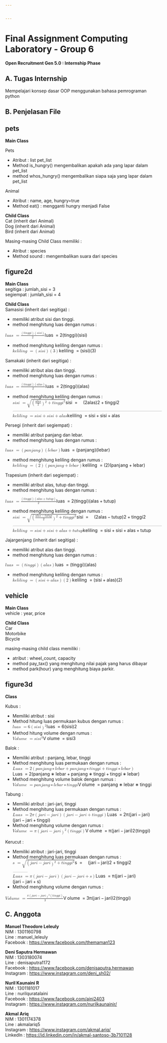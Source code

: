 ```yaml
---


---
```


<h1 id="final-assignment-computing-laboratory---group-2">Final Assignment Computing Laboratory - Group 6</h1>
<p><strong>Open Recruitment Gen 5.0 : Internship Phase</strong></p>
<h2 id="a.-tugas-internship">A. Tugas Internship</h2>
<p>Mempelajari konsep dasar OOP menggunakan bahasa pemrograman python</p>
<h2 id="b.-penjelasan-file">B. Penjelasan File</h2>
<h2 id="pets">pets</h2>
<p><strong>Main Class</strong></p>
<p>Pets</p>
<ul>
<li>Atribut : list pet_list</li>
<li>Method is_hungry() mengembalikan apakah ada yang lapar dalam pet_list</li>
<li>method whos_hungry() mengembalikan siapa saja yang lapar dalam pet_list</li>
</ul>
<p>Animal</p>
<ul>
<li>Atribut : name, age, hungry=true</li>
<li>Method eat() : mengganti hungry menjadi False</li>
</ul>
<p><strong>Child Class</strong><br>
Cat (inherit dari Animal)<br>
Dog (inherit dari Animal)<br>
Bird (inherit dari Animal)</p>
<p>Masing-masing Child Class memiliki :</p>
<ul>
<li>Atribut : species</li>
<li>Method sound : mengembalikan suara dari species</li>
</ul>
<h2 id="figure2d">figure2d</h2>
<p><strong>Main Class</strong><br>
segitiga : jumlah_sisi  = 3<br>
segiempat : jumlah_sisi = 4</p>
<p><strong>Child Class</strong><br>
Samasisi (inherit dari segitiga) :</p>
<ul>
<li>memiliki atribut sisi dan tinggi.</li>
<li>method menghitung luas dengan rumus :</li>
</ul>
<p><span class="katex--display"><span class="katex-display"><span class="katex"><span class="katex-mathml"><math><semantics><mrow><mi>l</mi><mi>u</mi><mi>a</mi><mi>s</mi><mtext>&nbsp;</mtext><mo>=</mo><mfrac><mrow><mo>(</mo><mi>t</mi><mi>i</mi><mi>n</mi><mi>g</mi><mi>g</mi><mi>i</mi><mo>)</mo><mo>(</mo><mi>s</mi><mi>i</mi><mi>s</mi><mi>i</mi><mo>)</mo></mrow><mn>2</mn></mfrac></mrow><annotation encoding="application/x-tex">
luas\ = \frac{(tinggi)(sisi)}{2}
</annotation></semantics></math></span><span class="katex-html" aria-hidden="true"><span class="base"><span class="strut" style="height: 0.69444em; vertical-align: 0em;"></span><span class="mord mathit" style="margin-right: 0.01968em;">l</span><span class="mord mathit">u</span><span class="mord mathit">a</span><span class="mord mathit">s</span><span class="mspace" style="margin-right: 0.277778em;"></span><span class="mspace">&nbsp;</span><span class="mrel">=</span><span class="mspace" style="margin-right: 0.277778em;"></span></span><span class="base"><span class="strut" style="height: 2.113em; vertical-align: -0.686em;"></span><span class="mord"><span class="mopen nulldelimiter"></span><span class="mfrac"><span class="vlist-t vlist-t2"><span class="vlist-r"><span class="vlist" style="height: 1.427em;"><span class="" style="top: -2.314em;"><span class="pstrut" style="height: 3em;"></span><span class="mord"><span class="mord">2</span></span></span><span class="" style="top: -3.23em;"><span class="pstrut" style="height: 3em;"></span><span class="frac-line" style="border-bottom-width: 0.04em;"></span></span><span class="" style="top: -3.677em;"><span class="pstrut" style="height: 3em;"></span><span class="mord"><span class="mopen">(</span><span class="mord mathit">t</span><span class="mord mathit">i</span><span class="mord mathit">n</span><span class="mord mathit" style="margin-right: 0.03588em;">g</span><span class="mord mathit" style="margin-right: 0.03588em;">g</span><span class="mord mathit">i</span><span class="mclose">)</span><span class="mopen">(</span><span class="mord mathit">s</span><span class="mord mathit">i</span><span class="mord mathit">s</span><span class="mord mathit">i</span><span class="mclose">)</span></span></span></span><span class="vlist-s">​</span></span><span class="vlist-r"><span class="vlist" style="height: 0.686em;"><span class=""></span></span></span></span></span><span class="mclose nulldelimiter"></span></span></span></span></span></span></span></p>
<ul>
<li>method menghitung keliling dengan rumus :<br>
<span class="katex--display"><span class="katex-display"><span class="katex"><span class="katex-mathml"><math><semantics><mrow><mi>k</mi><mi>e</mi><mi>l</mi><mi>i</mi><mi>l</mi><mi>i</mi><mi>n</mi><mi>g</mi><mtext>&nbsp;</mtext><mo>=</mo><mo>(</mo><mi>s</mi><mi>i</mi><mi>s</mi><mi>i</mi><mo>)</mo><mo>(</mo><mn>3</mn><mo>)</mo></mrow><annotation encoding="application/x-tex">
keliling\ = (sisi)(3)
</annotation></semantics></math></span><span class="katex-html" aria-hidden="true"><span class="base"><span class="strut" style="height: 0.88888em; vertical-align: -0.19444em;"></span><span class="mord mathit" style="margin-right: 0.03148em;">k</span><span class="mord mathit">e</span><span class="mord mathit" style="margin-right: 0.01968em;">l</span><span class="mord mathit">i</span><span class="mord mathit" style="margin-right: 0.01968em;">l</span><span class="mord mathit">i</span><span class="mord mathit">n</span><span class="mord mathit" style="margin-right: 0.03588em;">g</span><span class="mspace" style="margin-right: 0.277778em;"></span><span class="mspace">&nbsp;</span><span class="mrel">=</span><span class="mspace" style="margin-right: 0.277778em;"></span></span><span class="base"><span class="strut" style="height: 1em; vertical-align: -0.25em;"></span><span class="mopen">(</span><span class="mord mathit">s</span><span class="mord mathit">i</span><span class="mord mathit">s</span><span class="mord mathit">i</span><span class="mclose">)</span><span class="mopen">(</span><span class="mord">3</span><span class="mclose">)</span></span></span></span></span></span></li>
</ul>
<p>Samakaki (inherit dari segitiga) :</p>
<ul>
<li>memiliki atribut alas dan tinggi.</li>
<li>method menghitung luas dengan rumus :</li>
</ul>
<p><span class="katex--display"><span class="katex-display"><span class="katex"><span class="katex-mathml"><math><semantics><mrow><mi>l</mi><mi>u</mi><mi>a</mi><mi>s</mi><mtext>&nbsp;</mtext><mo>=</mo><mfrac><mrow><mo>(</mo><mi>t</mi><mi>i</mi><mi>n</mi><mi>g</mi><mi>g</mi><mi>i</mi><mo>)</mo><mo>(</mo><mi>a</mi><mi>l</mi><mi>a</mi><mi>s</mi><mo>)</mo></mrow><mn>2</mn></mfrac></mrow><annotation encoding="application/x-tex">
luas\ = \frac{(tinggi)(alas)}{2}
</annotation></semantics></math></span><span class="katex-html" aria-hidden="true"><span class="base"><span class="strut" style="height: 0.69444em; vertical-align: 0em;"></span><span class="mord mathit" style="margin-right: 0.01968em;">l</span><span class="mord mathit">u</span><span class="mord mathit">a</span><span class="mord mathit">s</span><span class="mspace" style="margin-right: 0.277778em;"></span><span class="mspace">&nbsp;</span><span class="mrel">=</span><span class="mspace" style="margin-right: 0.277778em;"></span></span><span class="base"><span class="strut" style="height: 2.113em; vertical-align: -0.686em;"></span><span class="mord"><span class="mopen nulldelimiter"></span><span class="mfrac"><span class="vlist-t vlist-t2"><span class="vlist-r"><span class="vlist" style="height: 1.427em;"><span class="" style="top: -2.314em;"><span class="pstrut" style="height: 3em;"></span><span class="mord"><span class="mord">2</span></span></span><span class="" style="top: -3.23em;"><span class="pstrut" style="height: 3em;"></span><span class="frac-line" style="border-bottom-width: 0.04em;"></span></span><span class="" style="top: -3.677em;"><span class="pstrut" style="height: 3em;"></span><span class="mord"><span class="mopen">(</span><span class="mord mathit">t</span><span class="mord mathit">i</span><span class="mord mathit">n</span><span class="mord mathit" style="margin-right: 0.03588em;">g</span><span class="mord mathit" style="margin-right: 0.03588em;">g</span><span class="mord mathit">i</span><span class="mclose">)</span><span class="mopen">(</span><span class="mord mathit">a</span><span class="mord mathit" style="margin-right: 0.01968em;">l</span><span class="mord mathit">a</span><span class="mord mathit">s</span><span class="mclose">)</span></span></span></span><span class="vlist-s">​</span></span><span class="vlist-r"><span class="vlist" style="height: 0.686em;"><span class=""></span></span></span></span></span><span class="mclose nulldelimiter"></span></span></span></span></span></span></span></p>
<ul>
<li>method menghitung keliling dengan rumus :<br>
<span class="katex--display"><span class="katex-display"><span class="katex"><span class="katex-mathml"><math><semantics><mrow><mi>s</mi><mi>i</mi><mi>s</mi><mi>i</mi><mtext>&nbsp;</mtext><mo>=</mo><msqrt><mrow><mo>(</mo><mfrac><mrow><mi>a</mi><mi>l</mi><mi>a</mi><mi>s</mi></mrow><mn>2</mn></mfrac><msup><mo>)</mo><mn>2</mn></msup><mo>+</mo><mi>t</mi><mi>i</mi><mi>n</mi><mi>g</mi><mi>g</mi><msup><mi>i</mi><mn>2</mn></msup></mrow></msqrt></mrow><annotation encoding="application/x-tex">
sisi \ =\sqrt{(\frac{alas}{2})^2 +tinggi^2}
</annotation></semantics></math></span><span class="katex-html" aria-hidden="true"><span class="base"><span class="strut" style="height: 0.65952em; vertical-align: 0em;"></span><span class="mord mathit">s</span><span class="mord mathit">i</span><span class="mord mathit">s</span><span class="mord mathit">i</span><span class="mspace" style="margin-right: 0.277778em;"></span><span class="mspace">&nbsp;</span><span class="mrel">=</span><span class="mspace" style="margin-right: 0.277778em;"></span></span><span class="base"><span class="strut" style="height: 2.44em; vertical-align: -0.763405em;"></span><span class="mord sqrt"><span class="vlist-t vlist-t2"><span class="vlist-r"><span class="vlist" style="height: 1.67659em;"><span class="svg-align" style="top: -4.4em;"><span class="pstrut" style="height: 4.4em;"></span><span class="mord" style="padding-left: 1em;"><span class="mopen">(</span><span class="mord"><span class="mopen nulldelimiter"></span><span class="mfrac"><span class="vlist-t vlist-t2"><span class="vlist-r"><span class="vlist" style="height: 1.37144em;"><span class="" style="top: -2.314em;"><span class="pstrut" style="height: 3em;"></span><span class="mord"><span class="mord">2</span></span></span><span class="" style="top: -3.23em;"><span class="pstrut" style="height: 3em;"></span><span class="frac-line" style="border-bottom-width: 0.04em;"></span></span><span class="" style="top: -3.677em;"><span class="pstrut" style="height: 3em;"></span><span class="mord"><span class="mord mathit">a</span><span class="mord mathit" style="margin-right: 0.01968em;">l</span><span class="mord mathit">a</span><span class="mord mathit">s</span></span></span></span><span class="vlist-s">​</span></span><span class="vlist-r"><span class="vlist" style="height: 0.686em;"><span class=""></span></span></span></span></span><span class="mclose nulldelimiter"></span></span><span class="mclose"><span class="mclose">)</span><span class="msupsub"><span class="vlist-t"><span class="vlist-r"><span class="vlist" style="height: 0.740108em;"><span class="" style="top: -2.989em; margin-right: 0.05em;"><span class="pstrut" style="height: 2.7em;"></span><span class="sizing reset-size6 size3 mtight"><span class="mord mtight">2</span></span></span></span></span></span></span></span><span class="mspace" style="margin-right: 0.222222em;"></span><span class="mbin">+</span><span class="mspace" style="margin-right: 0.222222em;"></span><span class="mord mathit">t</span><span class="mord mathit">i</span><span class="mord mathit">n</span><span class="mord mathit" style="margin-right: 0.03588em;">g</span><span class="mord mathit" style="margin-right: 0.03588em;">g</span><span class="mord"><span class="mord mathit">i</span><span class="msupsub"><span class="vlist-t"><span class="vlist-r"><span class="vlist" style="height: 0.740108em;"><span class="" style="top: -2.989em; margin-right: 0.05em;"><span class="pstrut" style="height: 2.7em;"></span><span class="sizing reset-size6 size3 mtight"><span class="mord mtight">2</span></span></span></span></span></span></span></span></span></span><span class="" style="top: -3.6366em;"><span class="pstrut" style="height: 4.4em;"></span><span class="hide-tail" style="min-width: 1.02em; height: 2.48em;"><svg width="400em" height="2.48em" viewBox="0 0 400000 2592" preserveAspectRatio="xMinYMin slice"><path d="M424,2478c-1.3,-0.7,-38.5,-172,-111.5,-514c-73,
-342,-109.8,-513.3,-110.5,-514c0,-2,-10.7,14.3,-32,49c-4.7,7.3,-9.8,15.7,-15.5,
25c-5.7,9.3,-9.8,16,-12.5,20s-5,7,-5,7c-4,-3.3,-8.3,-7.7,-13,-13s-13,-13,-13,
-13s76,-122,76,-122s77,-121,77,-121s209,968,209,968c0,-2,84.7,-361.7,254,-1079
c169.3,-717.3,254.7,-1077.7,256,-1081c4,-6.7,10,-10,18,-10H400000v40H1014.6
s-87.3,378.7,-272.6,1166c-185.3,787.3,-279.3,1182.3,-282,1185c-2,6,-10,9,-24,9
c-8,0,-12,-0.7,-12,-2z M1001 80H400000v40H1014z"></path></svg></span></span></span><span class="vlist-s">​</span></span><span class="vlist-r"><span class="vlist" style="height: 0.763405em;"><span class=""></span></span></span></span></span></span></span></span></span></span><br>
<span class="katex--display"><span class="katex-display"><span class="katex"><span class="katex-mathml"><math><semantics><mrow><mi>k</mi><mi>e</mi><mi>l</mi><mi>i</mi><mi>l</mi><mi>i</mi><mi>n</mi><mi>g</mi><mtext>&nbsp;</mtext><mo>=</mo><mi>s</mi><mi>i</mi><mi>s</mi><mi>i</mi><mo>+</mo><mi>s</mi><mi>i</mi><mi>s</mi><mi>i</mi><mo>+</mo><mi>a</mi><mi>l</mi><mi>a</mi><mi>s</mi></mrow><annotation encoding="application/x-tex">
keliling\ = sisi + sisi+ alas
</annotation></semantics></math></span><span class="katex-html" aria-hidden="true"><span class="base"><span class="strut" style="height: 0.88888em; vertical-align: -0.19444em;"></span><span class="mord mathit" style="margin-right: 0.03148em;">k</span><span class="mord mathit">e</span><span class="mord mathit" style="margin-right: 0.01968em;">l</span><span class="mord mathit">i</span><span class="mord mathit" style="margin-right: 0.01968em;">l</span><span class="mord mathit">i</span><span class="mord mathit">n</span><span class="mord mathit" style="margin-right: 0.03588em;">g</span><span class="mspace" style="margin-right: 0.277778em;"></span><span class="mspace">&nbsp;</span><span class="mrel">=</span><span class="mspace" style="margin-right: 0.277778em;"></span></span><span class="base"><span class="strut" style="height: 0.74285em; vertical-align: -0.08333em;"></span><span class="mord mathit">s</span><span class="mord mathit">i</span><span class="mord mathit">s</span><span class="mord mathit">i</span><span class="mspace" style="margin-right: 0.222222em;"></span><span class="mbin">+</span><span class="mspace" style="margin-right: 0.222222em;"></span></span><span class="base"><span class="strut" style="height: 0.74285em; vertical-align: -0.08333em;"></span><span class="mord mathit">s</span><span class="mord mathit">i</span><span class="mord mathit">s</span><span class="mord mathit">i</span><span class="mspace" style="margin-right: 0.222222em;"></span><span class="mbin">+</span><span class="mspace" style="margin-right: 0.222222em;"></span></span><span class="base"><span class="strut" style="height: 0.69444em; vertical-align: 0em;"></span><span class="mord mathit">a</span><span class="mord mathit" style="margin-right: 0.01968em;">l</span><span class="mord mathit">a</span><span class="mord mathit">s</span></span></span></span></span></span></li>
</ul>
<p>Persegi (inherit dari segiempat) :</p>
<ul>
<li>memiliki atribut panjang dan lebar.</li>
<li>method menghitung luas dengan rumus :</li>
</ul>
<p><span class="katex--display"><span class="katex-display"><span class="katex"><span class="katex-mathml"><math><semantics><mrow><mi>l</mi><mi>u</mi><mi>a</mi><mi>s</mi><mtext>&nbsp;</mtext><mo>=</mo><mo>(</mo><mi>p</mi><mi>a</mi><mi>n</mi><mi>j</mi><mi>a</mi><mi>n</mi><mi>g</mi><mo>)</mo><mo>(</mo><mi>l</mi><mi>e</mi><mi>b</mi><mi>a</mi><mi>r</mi><mo>)</mo></mrow><annotation encoding="application/x-tex">
luas\ = (panjang)(lebar)
</annotation></semantics></math></span><span class="katex-html" aria-hidden="true"><span class="base"><span class="strut" style="height: 0.69444em; vertical-align: 0em;"></span><span class="mord mathit" style="margin-right: 0.01968em;">l</span><span class="mord mathit">u</span><span class="mord mathit">a</span><span class="mord mathit">s</span><span class="mspace" style="margin-right: 0.277778em;"></span><span class="mspace">&nbsp;</span><span class="mrel">=</span><span class="mspace" style="margin-right: 0.277778em;"></span></span><span class="base"><span class="strut" style="height: 1em; vertical-align: -0.25em;"></span><span class="mopen">(</span><span class="mord mathit">p</span><span class="mord mathit">a</span><span class="mord mathit">n</span><span class="mord mathit" style="margin-right: 0.05724em;">j</span><span class="mord mathit">a</span><span class="mord mathit">n</span><span class="mord mathit" style="margin-right: 0.03588em;">g</span><span class="mclose">)</span><span class="mopen">(</span><span class="mord mathit" style="margin-right: 0.01968em;">l</span><span class="mord mathit">e</span><span class="mord mathit">b</span><span class="mord mathit">a</span><span class="mord mathit" style="margin-right: 0.02778em;">r</span><span class="mclose">)</span></span></span></span></span></span></p>
<ul>
<li>method menghitung keliling dengan rumus :<br>
<span class="katex--display"><span class="katex-display"><span class="katex"><span class="katex-mathml"><math><semantics><mrow><mi>k</mi><mi>e</mi><mi>l</mi><mi>i</mi><mi>l</mi><mi>i</mi><mi>n</mi><mi>g</mi><mtext>&nbsp;</mtext><mo>=</mo><mo>(</mo><mn>2</mn><mo>)</mo><mo>(</mo><mi>p</mi><mi>a</mi><mi>n</mi><mi>j</mi><mi>a</mi><mi>n</mi><mi>g</mi><mo>+</mo><mi>l</mi><mi>e</mi><mi>b</mi><mi>a</mi><mi>r</mi><mo>)</mo></mrow><annotation encoding="application/x-tex">
keliling\ = (2)(panjang+lebar)
</annotation></semantics></math></span><span class="katex-html" aria-hidden="true"><span class="base"><span class="strut" style="height: 0.88888em; vertical-align: -0.19444em;"></span><span class="mord mathit" style="margin-right: 0.03148em;">k</span><span class="mord mathit">e</span><span class="mord mathit" style="margin-right: 0.01968em;">l</span><span class="mord mathit">i</span><span class="mord mathit" style="margin-right: 0.01968em;">l</span><span class="mord mathit">i</span><span class="mord mathit">n</span><span class="mord mathit" style="margin-right: 0.03588em;">g</span><span class="mspace" style="margin-right: 0.277778em;"></span><span class="mspace">&nbsp;</span><span class="mrel">=</span><span class="mspace" style="margin-right: 0.277778em;"></span></span><span class="base"><span class="strut" style="height: 1em; vertical-align: -0.25em;"></span><span class="mopen">(</span><span class="mord">2</span><span class="mclose">)</span><span class="mopen">(</span><span class="mord mathit">p</span><span class="mord mathit">a</span><span class="mord mathit">n</span><span class="mord mathit" style="margin-right: 0.05724em;">j</span><span class="mord mathit">a</span><span class="mord mathit">n</span><span class="mord mathit" style="margin-right: 0.03588em;">g</span><span class="mspace" style="margin-right: 0.222222em;"></span><span class="mbin">+</span><span class="mspace" style="margin-right: 0.222222em;"></span></span><span class="base"><span class="strut" style="height: 1em; vertical-align: -0.25em;"></span><span class="mord mathit" style="margin-right: 0.01968em;">l</span><span class="mord mathit">e</span><span class="mord mathit">b</span><span class="mord mathit">a</span><span class="mord mathit" style="margin-right: 0.02778em;">r</span><span class="mclose">)</span></span></span></span></span></span></li>
</ul>
<p>Trapesium (inherit dari segiempat) :</p>
<ul>
<li>memiliki atribut alas, tutup dan tinggi.</li>
<li>method menghitung luas dengan rumus :</li>
</ul>
<p><span class="katex--display"><span class="katex-display"><span class="katex"><span class="katex-mathml"><math><semantics><mrow><mi>l</mi><mi>u</mi><mi>a</mi><mi>s</mi><mtext>&nbsp;</mtext><mo>=</mo><mfrac><mrow><mo>(</mo><mi>t</mi><mi>i</mi><mi>n</mi><mi>g</mi><mi>g</mi><mi>i</mi><mo>)</mo><mo>(</mo><mi>a</mi><mi>l</mi><mi>a</mi><mi>s</mi><mo>+</mo><mi>t</mi><mi>u</mi><mi>t</mi><mi>u</mi><mi>p</mi><mo>)</mo></mrow><mn>2</mn></mfrac></mrow><annotation encoding="application/x-tex">
luas\ = \frac{(tinggi)(alas+tutup)}{2}
</annotation></semantics></math></span><span class="katex-html" aria-hidden="true"><span class="base"><span class="strut" style="height: 0.69444em; vertical-align: 0em;"></span><span class="mord mathit" style="margin-right: 0.01968em;">l</span><span class="mord mathit">u</span><span class="mord mathit">a</span><span class="mord mathit">s</span><span class="mspace" style="margin-right: 0.277778em;"></span><span class="mspace">&nbsp;</span><span class="mrel">=</span><span class="mspace" style="margin-right: 0.277778em;"></span></span><span class="base"><span class="strut" style="height: 2.113em; vertical-align: -0.686em;"></span><span class="mord"><span class="mopen nulldelimiter"></span><span class="mfrac"><span class="vlist-t vlist-t2"><span class="vlist-r"><span class="vlist" style="height: 1.427em;"><span class="" style="top: -2.314em;"><span class="pstrut" style="height: 3em;"></span><span class="mord"><span class="mord">2</span></span></span><span class="" style="top: -3.23em;"><span class="pstrut" style="height: 3em;"></span><span class="frac-line" style="border-bottom-width: 0.04em;"></span></span><span class="" style="top: -3.677em;"><span class="pstrut" style="height: 3em;"></span><span class="mord"><span class="mopen">(</span><span class="mord mathit">t</span><span class="mord mathit">i</span><span class="mord mathit">n</span><span class="mord mathit" style="margin-right: 0.03588em;">g</span><span class="mord mathit" style="margin-right: 0.03588em;">g</span><span class="mord mathit">i</span><span class="mclose">)</span><span class="mopen">(</span><span class="mord mathit">a</span><span class="mord mathit" style="margin-right: 0.01968em;">l</span><span class="mord mathit">a</span><span class="mord mathit">s</span><span class="mspace" style="margin-right: 0.222222em;"></span><span class="mbin">+</span><span class="mspace" style="margin-right: 0.222222em;"></span><span class="mord mathit">t</span><span class="mord mathit">u</span><span class="mord mathit">t</span><span class="mord mathit">u</span><span class="mord mathit">p</span><span class="mclose">)</span></span></span></span><span class="vlist-s">​</span></span><span class="vlist-r"><span class="vlist" style="height: 0.686em;"><span class=""></span></span></span></span></span><span class="mclose nulldelimiter"></span></span></span></span></span></span></span></p>
<ul>
<li>method menghitung keliling dengan rumus :<br>
<span class="katex--display"><span class="katex-display"><span class="katex"><span class="katex-mathml"><math><semantics><mrow><mi>s</mi><mi>i</mi><mi>s</mi><mi>i</mi><mtext>&nbsp;</mtext><mo>=</mo><msqrt><mrow><mo>(</mo><mfrac><mrow><mi>a</mi><mi>l</mi><mi>a</mi><mi>s</mi><mo>−</mo><mi>t</mi><mi>u</mi><mi>t</mi><mi>u</mi><mi>p</mi></mrow><mn>2</mn></mfrac><msup><mo>)</mo><mn>2</mn></msup><mo>+</mo><mi>t</mi><mi>i</mi><mi>n</mi><mi>g</mi><mi>g</mi><msup><mi>i</mi><mn>2</mn></msup></mrow></msqrt></mrow><annotation encoding="application/x-tex">
sisi \ =\sqrt{(\frac{alas-tutup}{2})^2 +tinggi^2}
</annotation></semantics></math></span><span class="katex-html" aria-hidden="true"><span class="base"><span class="strut" style="height: 0.65952em; vertical-align: 0em;"></span><span class="mord mathit">s</span><span class="mord mathit">i</span><span class="mord mathit">s</span><span class="mord mathit">i</span><span class="mspace" style="margin-right: 0.277778em;"></span><span class="mspace">&nbsp;</span><span class="mrel">=</span><span class="mspace" style="margin-right: 0.277778em;"></span></span><span class="base"><span class="strut" style="height: 2.44em; vertical-align: -0.763405em;"></span><span class="mord sqrt"><span class="vlist-t vlist-t2"><span class="vlist-r"><span class="vlist" style="height: 1.67659em;"><span class="svg-align" style="top: -4.4em;"><span class="pstrut" style="height: 4.4em;"></span><span class="mord" style="padding-left: 1em;"><span class="mopen">(</span><span class="mord"><span class="mopen nulldelimiter"></span><span class="mfrac"><span class="vlist-t vlist-t2"><span class="vlist-r"><span class="vlist" style="height: 1.37144em;"><span class="" style="top: -2.314em;"><span class="pstrut" style="height: 3em;"></span><span class="mord"><span class="mord">2</span></span></span><span class="" style="top: -3.23em;"><span class="pstrut" style="height: 3em;"></span><span class="frac-line" style="border-bottom-width: 0.04em;"></span></span><span class="" style="top: -3.677em;"><span class="pstrut" style="height: 3em;"></span><span class="mord"><span class="mord mathit">a</span><span class="mord mathit" style="margin-right: 0.01968em;">l</span><span class="mord mathit">a</span><span class="mord mathit">s</span><span class="mspace" style="margin-right: 0.222222em;"></span><span class="mbin">−</span><span class="mspace" style="margin-right: 0.222222em;"></span><span class="mord mathit">t</span><span class="mord mathit">u</span><span class="mord mathit">t</span><span class="mord mathit">u</span><span class="mord mathit">p</span></span></span></span><span class="vlist-s">​</span></span><span class="vlist-r"><span class="vlist" style="height: 0.686em;"><span class=""></span></span></span></span></span><span class="mclose nulldelimiter"></span></span><span class="mclose"><span class="mclose">)</span><span class="msupsub"><span class="vlist-t"><span class="vlist-r"><span class="vlist" style="height: 0.740108em;"><span class="" style="top: -2.989em; margin-right: 0.05em;"><span class="pstrut" style="height: 2.7em;"></span><span class="sizing reset-size6 size3 mtight"><span class="mord mtight">2</span></span></span></span></span></span></span></span><span class="mspace" style="margin-right: 0.222222em;"></span><span class="mbin">+</span><span class="mspace" style="margin-right: 0.222222em;"></span><span class="mord mathit">t</span><span class="mord mathit">i</span><span class="mord mathit">n</span><span class="mord mathit" style="margin-right: 0.03588em;">g</span><span class="mord mathit" style="margin-right: 0.03588em;">g</span><span class="mord"><span class="mord mathit">i</span><span class="msupsub"><span class="vlist-t"><span class="vlist-r"><span class="vlist" style="height: 0.740108em;"><span class="" style="top: -2.989em; margin-right: 0.05em;"><span class="pstrut" style="height: 2.7em;"></span><span class="sizing reset-size6 size3 mtight"><span class="mord mtight">2</span></span></span></span></span></span></span></span></span></span><span class="" style="top: -3.6366em;"><span class="pstrut" style="height: 4.4em;"></span><span class="hide-tail" style="min-width: 1.02em; height: 2.48em;"><svg width="400em" height="2.48em" viewBox="0 0 400000 2592" preserveAspectRatio="xMinYMin slice"><path d="M424,2478c-1.3,-0.7,-38.5,-172,-111.5,-514c-73,
-342,-109.8,-513.3,-110.5,-514c0,-2,-10.7,14.3,-32,49c-4.7,7.3,-9.8,15.7,-15.5,
25c-5.7,9.3,-9.8,16,-12.5,20s-5,7,-5,7c-4,-3.3,-8.3,-7.7,-13,-13s-13,-13,-13,
-13s76,-122,76,-122s77,-121,77,-121s209,968,209,968c0,-2,84.7,-361.7,254,-1079
c169.3,-717.3,254.7,-1077.7,256,-1081c4,-6.7,10,-10,18,-10H400000v40H1014.6
s-87.3,378.7,-272.6,1166c-185.3,787.3,-279.3,1182.3,-282,1185c-2,6,-10,9,-24,9
c-8,0,-12,-0.7,-12,-2z M1001 80H400000v40H1014z"></path></svg></span></span></span><span class="vlist-s">​</span></span><span class="vlist-r"><span class="vlist" style="height: 0.763405em;"><span class=""></span></span></span></span></span></span></span></span></span></span><br>
<span class="katex--display"><span class="katex-display"><span class="katex"><span class="katex-mathml"><math><semantics><mrow><mi>k</mi><mi>e</mi><mi>l</mi><mi>i</mi><mi>l</mi><mi>i</mi><mi>n</mi><mi>g</mi><mtext>&nbsp;</mtext><mo>=</mo><mi>s</mi><mi>i</mi><mi>s</mi><mi>i</mi><mo>+</mo><mi>s</mi><mi>i</mi><mi>s</mi><mi>i</mi><mo>+</mo><mi>a</mi><mi>l</mi><mi>a</mi><mi>s</mi><mo>+</mo><mi>t</mi><mi>u</mi><mi>t</mi><mi>u</mi><mi>p</mi></mrow><annotation encoding="application/x-tex">
keliling\ = sisi + sisi+ alas+tutup
</annotation></semantics></math></span><span class="katex-html" aria-hidden="true"><span class="base"><span class="strut" style="height: 0.88888em; vertical-align: -0.19444em;"></span><span class="mord mathit" style="margin-right: 0.03148em;">k</span><span class="mord mathit">e</span><span class="mord mathit" style="margin-right: 0.01968em;">l</span><span class="mord mathit">i</span><span class="mord mathit" style="margin-right: 0.01968em;">l</span><span class="mord mathit">i</span><span class="mord mathit">n</span><span class="mord mathit" style="margin-right: 0.03588em;">g</span><span class="mspace" style="margin-right: 0.277778em;"></span><span class="mspace">&nbsp;</span><span class="mrel">=</span><span class="mspace" style="margin-right: 0.277778em;"></span></span><span class="base"><span class="strut" style="height: 0.74285em; vertical-align: -0.08333em;"></span><span class="mord mathit">s</span><span class="mord mathit">i</span><span class="mord mathit">s</span><span class="mord mathit">i</span><span class="mspace" style="margin-right: 0.222222em;"></span><span class="mbin">+</span><span class="mspace" style="margin-right: 0.222222em;"></span></span><span class="base"><span class="strut" style="height: 0.74285em; vertical-align: -0.08333em;"></span><span class="mord mathit">s</span><span class="mord mathit">i</span><span class="mord mathit">s</span><span class="mord mathit">i</span><span class="mspace" style="margin-right: 0.222222em;"></span><span class="mbin">+</span><span class="mspace" style="margin-right: 0.222222em;"></span></span><span class="base"><span class="strut" style="height: 0.77777em; vertical-align: -0.08333em;"></span><span class="mord mathit">a</span><span class="mord mathit" style="margin-right: 0.01968em;">l</span><span class="mord mathit">a</span><span class="mord mathit">s</span><span class="mspace" style="margin-right: 0.222222em;"></span><span class="mbin">+</span><span class="mspace" style="margin-right: 0.222222em;"></span></span><span class="base"><span class="strut" style="height: 0.80952em; vertical-align: -0.19444em;"></span><span class="mord mathit">t</span><span class="mord mathit">u</span><span class="mord mathit">t</span><span class="mord mathit">u</span><span class="mord mathit">p</span></span></span></span></span></span></li>
</ul>
<p>Jajargenjang (inherit dari segitiga) :</p>
<ul>
<li>memiliki atribut alas dan tinggi.</li>
<li>method menghitung luas dengan rumus :</li>
</ul>
<p><span class="katex--display"><span class="katex-display"><span class="katex"><span class="katex-mathml"><math><semantics><mrow><mi>l</mi><mi>u</mi><mi>a</mi><mi>s</mi><mtext>&nbsp;</mtext><mo>=</mo><mo>(</mo><mi>t</mi><mi>i</mi><mi>n</mi><mi>g</mi><mi>g</mi><mi>i</mi><mo>)</mo><mo>(</mo><mi>a</mi><mi>l</mi><mi>a</mi><mi>s</mi><mo>)</mo></mrow><annotation encoding="application/x-tex">
luas \ = (tinggi)(alas)
</annotation></semantics></math></span><span class="katex-html" aria-hidden="true"><span class="base"><span class="strut" style="height: 0.69444em; vertical-align: 0em;"></span><span class="mord mathit" style="margin-right: 0.01968em;">l</span><span class="mord mathit">u</span><span class="mord mathit">a</span><span class="mord mathit">s</span><span class="mspace" style="margin-right: 0.277778em;"></span><span class="mspace">&nbsp;</span><span class="mrel">=</span><span class="mspace" style="margin-right: 0.277778em;"></span></span><span class="base"><span class="strut" style="height: 1em; vertical-align: -0.25em;"></span><span class="mopen">(</span><span class="mord mathit">t</span><span class="mord mathit">i</span><span class="mord mathit">n</span><span class="mord mathit" style="margin-right: 0.03588em;">g</span><span class="mord mathit" style="margin-right: 0.03588em;">g</span><span class="mord mathit">i</span><span class="mclose">)</span><span class="mopen">(</span><span class="mord mathit">a</span><span class="mord mathit" style="margin-right: 0.01968em;">l</span><span class="mord mathit">a</span><span class="mord mathit">s</span><span class="mclose">)</span></span></span></span></span></span></p>
<ul>
<li>method menghitung keliling dengan rumus :<br>
<span class="katex--display"><span class="katex-display"><span class="katex"><span class="katex-mathml"><math><semantics><mrow><mi>k</mi><mi>e</mi><mi>l</mi><mi>i</mi><mi>l</mi><mi>i</mi><mi>n</mi><mi>g</mi><mtext>&nbsp;</mtext><mo>=</mo><mo>(</mo><mi>s</mi><mi>i</mi><mi>s</mi><mi>i</mi><mo>+</mo><mi>a</mi><mi>l</mi><mi>a</mi><mi>s</mi><mo>)</mo><mo>(</mo><mn>2</mn><mo>)</mo></mrow><annotation encoding="application/x-tex">
keliling\ = (sisi+ alas)(2)
</annotation></semantics></math></span><span class="katex-html" aria-hidden="true"><span class="base"><span class="strut" style="height: 0.88888em; vertical-align: -0.19444em;"></span><span class="mord mathit" style="margin-right: 0.03148em;">k</span><span class="mord mathit">e</span><span class="mord mathit" style="margin-right: 0.01968em;">l</span><span class="mord mathit">i</span><span class="mord mathit" style="margin-right: 0.01968em;">l</span><span class="mord mathit">i</span><span class="mord mathit">n</span><span class="mord mathit" style="margin-right: 0.03588em;">g</span><span class="mspace" style="margin-right: 0.277778em;"></span><span class="mspace">&nbsp;</span><span class="mrel">=</span><span class="mspace" style="margin-right: 0.277778em;"></span></span><span class="base"><span class="strut" style="height: 1em; vertical-align: -0.25em;"></span><span class="mopen">(</span><span class="mord mathit">s</span><span class="mord mathit">i</span><span class="mord mathit">s</span><span class="mord mathit">i</span><span class="mspace" style="margin-right: 0.222222em;"></span><span class="mbin">+</span><span class="mspace" style="margin-right: 0.222222em;"></span></span><span class="base"><span class="strut" style="height: 1em; vertical-align: -0.25em;"></span><span class="mord mathit">a</span><span class="mord mathit" style="margin-right: 0.01968em;">l</span><span class="mord mathit">a</span><span class="mord mathit">s</span><span class="mclose">)</span><span class="mopen">(</span><span class="mord">2</span><span class="mclose">)</span></span></span></span></span></span></li>
</ul>
<h2 id="vehicle">vehicle</h2>
<p><strong>Main Class</strong><br>
vehicle : year, price</p>
<p><strong>Child Class</strong><br>
Car<br>
Motorbike<br>
Bicycle</p>
<p>masing-masing child class memiliki :</p>
<ul>
<li>atribut : wheel_count, capacity</li>
<li>method pay_tax() yang menghitung nilai pajak yang harus dibayar</li>
<li>method park(hour) yang menghitung biaya parkir.</li>
</ul>
<h2 id="figure3d">figure3d</h2>
<p><strong>Class</strong></p>
<p>Kubus :</p>
<ul>
<li>Memiliki atribut : sisi</li>
<li>Method hitung luas permukaan kubus dengan rumus :<br>
<span class="katex--display"><span class="katex-display"><span class="katex"><span class="katex-mathml"><math><semantics><mrow><mi>l</mi><mi>u</mi><mi>a</mi><mi>s</mi><mtext>&nbsp;</mtext><mo>=</mo><mn>6</mn><mo>(</mo><mi>s</mi><mi>i</mi><mi>s</mi><mi>i</mi><msup><mo>)</mo><mn>2</mn></msup></mrow><annotation encoding="application/x-tex">
luas \ = 6(sisi)^2
</annotation></semantics></math></span><span class="katex-html" aria-hidden="true"><span class="base"><span class="strut" style="height: 0.69444em; vertical-align: 0em;"></span><span class="mord mathit" style="margin-right: 0.01968em;">l</span><span class="mord mathit">u</span><span class="mord mathit">a</span><span class="mord mathit">s</span><span class="mspace" style="margin-right: 0.277778em;"></span><span class="mspace">&nbsp;</span><span class="mrel">=</span><span class="mspace" style="margin-right: 0.277778em;"></span></span><span class="base"><span class="strut" style="height: 1.11411em; vertical-align: -0.25em;"></span><span class="mord">6</span><span class="mopen">(</span><span class="mord mathit">s</span><span class="mord mathit">i</span><span class="mord mathit">s</span><span class="mord mathit">i</span><span class="mclose"><span class="mclose">)</span><span class="msupsub"><span class="vlist-t"><span class="vlist-r"><span class="vlist" style="height: 0.864108em;"><span class="" style="top: -3.113em; margin-right: 0.05em;"><span class="pstrut" style="height: 2.7em;"></span><span class="sizing reset-size6 size3 mtight"><span class="mord mtight">2</span></span></span></span></span></span></span></span></span></span></span></span></span></li>
<li>Method hitung volume dengan rumus :<br>
<span class="katex--display"><span class="katex-display"><span class="katex"><span class="katex-mathml"><math><semantics><mrow><mi>V</mi><mi>o</mi><mi>l</mi><mi>u</mi><mi>m</mi><mi>e</mi><mtext>&nbsp;</mtext><mo>=</mo><mi>s</mi><mi>i</mi><mi>s</mi><msup><mi>i</mi><mn>3</mn></msup></mrow><annotation encoding="application/x-tex">
Volume \ =sisi^3
</annotation></semantics></math></span><span class="katex-html" aria-hidden="true"><span class="base"><span class="strut" style="height: 0.69444em; vertical-align: 0em;"></span><span class="mord mathit" style="margin-right: 0.22222em;">V</span><span class="mord mathit">o</span><span class="mord mathit" style="margin-right: 0.01968em;">l</span><span class="mord mathit">u</span><span class="mord mathit">m</span><span class="mord mathit">e</span><span class="mspace" style="margin-right: 0.277778em;"></span><span class="mspace">&nbsp;</span><span class="mrel">=</span><span class="mspace" style="margin-right: 0.277778em;"></span></span><span class="base"><span class="strut" style="height: 0.864108em; vertical-align: 0em;"></span><span class="mord mathit">s</span><span class="mord mathit">i</span><span class="mord mathit">s</span><span class="mord"><span class="mord mathit">i</span><span class="msupsub"><span class="vlist-t"><span class="vlist-r"><span class="vlist" style="height: 0.864108em;"><span class="" style="top: -3.113em; margin-right: 0.05em;"><span class="pstrut" style="height: 2.7em;"></span><span class="sizing reset-size6 size3 mtight"><span class="mord mtight">3</span></span></span></span></span></span></span></span></span></span></span></span></span></li>
</ul>
<p>Balok :</p>
<ul>
<li>Memiliki atribut : panjang, lebar, tinggi</li>
<li>Method menghitung luas permukaan dengan rumus :<br>
<span class="katex--display"><span class="katex-display"><span class="katex"><span class="katex-mathml"><math><semantics><mrow><mi>L</mi><mi>u</mi><mi>a</mi><mi>s</mi><mtext>&nbsp;</mtext><mo>=</mo><mn>2</mn><mo>(</mo><mi>p</mi><mi>a</mi><mi>n</mi><mi>j</mi><mi>a</mi><mi>n</mi><mi>g</mi><mo>∗</mo><mi>l</mi><mi>e</mi><mi>b</mi><mi>a</mi><mi>r</mi><mo>+</mo><mi>p</mi><mi>a</mi><mi>n</mi><mi>j</mi><mi>a</mi><mi>n</mi><mi>g</mi><mo>∗</mo><mi>t</mi><mi>i</mi><mi>n</mi><mi>g</mi><mi>g</mi><mi>i</mi><mo>+</mo><mi>t</mi><mi>i</mi><mi>n</mi><mi>g</mi><mi>g</mi><mi>i</mi><mo>∗</mo><mi>l</mi><mi>e</mi><mi>b</mi><mi>a</mi><mi>r</mi><mo>)</mo></mrow><annotation encoding="application/x-tex">
Luas \ = 2 (panjang*lebar+ panjang *tinggi + tinggi *lebar)
</annotation></semantics></math></span><span class="katex-html" aria-hidden="true"><span class="base"><span class="strut" style="height: 0.68333em; vertical-align: 0em;"></span><span class="mord mathit">L</span><span class="mord mathit">u</span><span class="mord mathit">a</span><span class="mord mathit">s</span><span class="mspace" style="margin-right: 0.277778em;"></span><span class="mspace">&nbsp;</span><span class="mrel">=</span><span class="mspace" style="margin-right: 0.277778em;"></span></span><span class="base"><span class="strut" style="height: 1em; vertical-align: -0.25em;"></span><span class="mord">2</span><span class="mopen">(</span><span class="mord mathit">p</span><span class="mord mathit">a</span><span class="mord mathit">n</span><span class="mord mathit" style="margin-right: 0.05724em;">j</span><span class="mord mathit">a</span><span class="mord mathit">n</span><span class="mord mathit" style="margin-right: 0.03588em;">g</span><span class="mspace" style="margin-right: 0.222222em;"></span><span class="mbin">∗</span><span class="mspace" style="margin-right: 0.222222em;"></span></span><span class="base"><span class="strut" style="height: 0.77777em; vertical-align: -0.08333em;"></span><span class="mord mathit" style="margin-right: 0.01968em;">l</span><span class="mord mathit">e</span><span class="mord mathit">b</span><span class="mord mathit">a</span><span class="mord mathit" style="margin-right: 0.02778em;">r</span><span class="mspace" style="margin-right: 0.222222em;"></span><span class="mbin">+</span><span class="mspace" style="margin-right: 0.222222em;"></span></span><span class="base"><span class="strut" style="height: 0.85396em; vertical-align: -0.19444em;"></span><span class="mord mathit">p</span><span class="mord mathit">a</span><span class="mord mathit">n</span><span class="mord mathit" style="margin-right: 0.05724em;">j</span><span class="mord mathit">a</span><span class="mord mathit">n</span><span class="mord mathit" style="margin-right: 0.03588em;">g</span><span class="mspace" style="margin-right: 0.222222em;"></span><span class="mbin">∗</span><span class="mspace" style="margin-right: 0.222222em;"></span></span><span class="base"><span class="strut" style="height: 0.85396em; vertical-align: -0.19444em;"></span><span class="mord mathit">t</span><span class="mord mathit">i</span><span class="mord mathit">n</span><span class="mord mathit" style="margin-right: 0.03588em;">g</span><span class="mord mathit" style="margin-right: 0.03588em;">g</span><span class="mord mathit">i</span><span class="mspace" style="margin-right: 0.222222em;"></span><span class="mbin">+</span><span class="mspace" style="margin-right: 0.222222em;"></span></span><span class="base"><span class="strut" style="height: 0.85396em; vertical-align: -0.19444em;"></span><span class="mord mathit">t</span><span class="mord mathit">i</span><span class="mord mathit">n</span><span class="mord mathit" style="margin-right: 0.03588em;">g</span><span class="mord mathit" style="margin-right: 0.03588em;">g</span><span class="mord mathit">i</span><span class="mspace" style="margin-right: 0.222222em;"></span><span class="mbin">∗</span><span class="mspace" style="margin-right: 0.222222em;"></span></span><span class="base"><span class="strut" style="height: 1em; vertical-align: -0.25em;"></span><span class="mord mathit" style="margin-right: 0.01968em;">l</span><span class="mord mathit">e</span><span class="mord mathit">b</span><span class="mord mathit">a</span><span class="mord mathit" style="margin-right: 0.02778em;">r</span><span class="mclose">)</span></span></span></span></span></span></li>
<li>Method menghitung volume balok dengan rumus :<br>
<span class="katex--display"><span class="katex-display"><span class="katex"><span class="katex-mathml"><math><semantics><mrow><mi>V</mi><mi>o</mi><mi>l</mi><mi>u</mi><mi>m</mi><mi>e</mi><mtext>&nbsp;</mtext><mo>=</mo><mi>p</mi><mi>a</mi><mi>n</mi><mi>j</mi><mi>a</mi><mi>n</mi><mi>g</mi><mo>∗</mo><mi>l</mi><mi>e</mi><mi>b</mi><mi>a</mi><mi>r</mi><mo>∗</mo><mi>t</mi><mi>i</mi><mi>n</mi><mi>g</mi><mi>g</mi><mi>i</mi></mrow><annotation encoding="application/x-tex">
Volume \ = panjang *lebar *tinggi
</annotation></semantics></math></span><span class="katex-html" aria-hidden="true"><span class="base"><span class="strut" style="height: 0.69444em; vertical-align: 0em;"></span><span class="mord mathit" style="margin-right: 0.22222em;">V</span><span class="mord mathit">o</span><span class="mord mathit" style="margin-right: 0.01968em;">l</span><span class="mord mathit">u</span><span class="mord mathit">m</span><span class="mord mathit">e</span><span class="mspace" style="margin-right: 0.277778em;"></span><span class="mspace">&nbsp;</span><span class="mrel">=</span><span class="mspace" style="margin-right: 0.277778em;"></span></span><span class="base"><span class="strut" style="height: 0.85396em; vertical-align: -0.19444em;"></span><span class="mord mathit">p</span><span class="mord mathit">a</span><span class="mord mathit">n</span><span class="mord mathit" style="margin-right: 0.05724em;">j</span><span class="mord mathit">a</span><span class="mord mathit">n</span><span class="mord mathit" style="margin-right: 0.03588em;">g</span><span class="mspace" style="margin-right: 0.222222em;"></span><span class="mbin">∗</span><span class="mspace" style="margin-right: 0.222222em;"></span></span><span class="base"><span class="strut" style="height: 0.69444em; vertical-align: 0em;"></span><span class="mord mathit" style="margin-right: 0.01968em;">l</span><span class="mord mathit">e</span><span class="mord mathit">b</span><span class="mord mathit">a</span><span class="mord mathit" style="margin-right: 0.02778em;">r</span><span class="mspace" style="margin-right: 0.222222em;"></span><span class="mbin">∗</span><span class="mspace" style="margin-right: 0.222222em;"></span></span><span class="base"><span class="strut" style="height: 0.85396em; vertical-align: -0.19444em;"></span><span class="mord mathit">t</span><span class="mord mathit">i</span><span class="mord mathit">n</span><span class="mord mathit" style="margin-right: 0.03588em;">g</span><span class="mord mathit" style="margin-right: 0.03588em;">g</span><span class="mord mathit">i</span></span></span></span></span></span></li>
</ul>
<p>Tabung :</p>
<ul>
<li>Memiliki atribut : jari-jari, tinggi</li>
<li>Method menghitung luas permukaan dengan rumus :<br>
<span class="katex--display"><span class="katex-display"><span class="katex"><span class="katex-mathml"><math><semantics><mrow><mi>L</mi><mi>u</mi><mi>a</mi><mi>s</mi><mtext>&nbsp;</mtext><mo>=</mo><mn>2</mn><mi>π</mi><mo>(</mo><mi>j</mi><mi>a</mi><mi>r</mi><mi>i</mi><mo>−</mo><mi>j</mi><mi>a</mi><mi>r</mi><mi>i</mi><mo>)</mo><mo>(</mo><mi>j</mi><mi>a</mi><mi>r</mi><mi>i</mi><mo>−</mo><mi>j</mi><mi>a</mi><mi>r</mi><mi>i</mi><mo>+</mo><mi>t</mi><mi>i</mi><mi>n</mi><mi>g</mi><mi>g</mi><mi>i</mi><mo>)</mo></mrow><annotation encoding="application/x-tex">
Luas \ = 2 \pi (jari-jari) (jari-jari+tinggi)
</annotation></semantics></math></span><span class="katex-html" aria-hidden="true"><span class="base"><span class="strut" style="height: 0.68333em; vertical-align: 0em;"></span><span class="mord mathit">L</span><span class="mord mathit">u</span><span class="mord mathit">a</span><span class="mord mathit">s</span><span class="mspace" style="margin-right: 0.277778em;"></span><span class="mspace">&nbsp;</span><span class="mrel">=</span><span class="mspace" style="margin-right: 0.277778em;"></span></span><span class="base"><span class="strut" style="height: 1em; vertical-align: -0.25em;"></span><span class="mord">2</span><span class="mord mathit" style="margin-right: 0.03588em;">π</span><span class="mopen">(</span><span class="mord mathit" style="margin-right: 0.05724em;">j</span><span class="mord mathit">a</span><span class="mord mathit" style="margin-right: 0.02778em;">r</span><span class="mord mathit">i</span><span class="mspace" style="margin-right: 0.222222em;"></span><span class="mbin">−</span><span class="mspace" style="margin-right: 0.222222em;"></span></span><span class="base"><span class="strut" style="height: 1em; vertical-align: -0.25em;"></span><span class="mord mathit" style="margin-right: 0.05724em;">j</span><span class="mord mathit">a</span><span class="mord mathit" style="margin-right: 0.02778em;">r</span><span class="mord mathit">i</span><span class="mclose">)</span><span class="mopen">(</span><span class="mord mathit" style="margin-right: 0.05724em;">j</span><span class="mord mathit">a</span><span class="mord mathit" style="margin-right: 0.02778em;">r</span><span class="mord mathit">i</span><span class="mspace" style="margin-right: 0.222222em;"></span><span class="mbin">−</span><span class="mspace" style="margin-right: 0.222222em;"></span></span><span class="base"><span class="strut" style="height: 0.85396em; vertical-align: -0.19444em;"></span><span class="mord mathit" style="margin-right: 0.05724em;">j</span><span class="mord mathit">a</span><span class="mord mathit" style="margin-right: 0.02778em;">r</span><span class="mord mathit">i</span><span class="mspace" style="margin-right: 0.222222em;"></span><span class="mbin">+</span><span class="mspace" style="margin-right: 0.222222em;"></span></span><span class="base"><span class="strut" style="height: 1em; vertical-align: -0.25em;"></span><span class="mord mathit">t</span><span class="mord mathit">i</span><span class="mord mathit">n</span><span class="mord mathit" style="margin-right: 0.03588em;">g</span><span class="mord mathit" style="margin-right: 0.03588em;">g</span><span class="mord mathit">i</span><span class="mclose">)</span></span></span></span></span></span></li>
<li>Method menghitung volume dengan rumus :<br>
<span class="katex--display"><span class="katex-display"><span class="katex"><span class="katex-mathml"><math><semantics><mrow><mi>V</mi><mi>o</mi><mi>l</mi><mi>u</mi><mi>m</mi><mi>e</mi><mtext>&nbsp;</mtext><mo>=</mo><mi>π</mi><mo>(</mo><mi>j</mi><mi>a</mi><mi>r</mi><mi>i</mi><mo>−</mo><mi>j</mi><mi>a</mi><mi>r</mi><mi>i</mi><msup><mo>)</mo><mn>2</mn></msup><mo>(</mo><mi>t</mi><mi>i</mi><mi>n</mi><mi>g</mi><mi>g</mi><mi>i</mi><mo>)</mo></mrow><annotation encoding="application/x-tex">
Volume \ = \pi (jari-jari)^2(tinggi)
</annotation></semantics></math></span><span class="katex-html" aria-hidden="true"><span class="base"><span class="strut" style="height: 0.69444em; vertical-align: 0em;"></span><span class="mord mathit" style="margin-right: 0.22222em;">V</span><span class="mord mathit">o</span><span class="mord mathit" style="margin-right: 0.01968em;">l</span><span class="mord mathit">u</span><span class="mord mathit">m</span><span class="mord mathit">e</span><span class="mspace" style="margin-right: 0.277778em;"></span><span class="mspace">&nbsp;</span><span class="mrel">=</span><span class="mspace" style="margin-right: 0.277778em;"></span></span><span class="base"><span class="strut" style="height: 1em; vertical-align: -0.25em;"></span><span class="mord mathit" style="margin-right: 0.03588em;">π</span><span class="mopen">(</span><span class="mord mathit" style="margin-right: 0.05724em;">j</span><span class="mord mathit">a</span><span class="mord mathit" style="margin-right: 0.02778em;">r</span><span class="mord mathit">i</span><span class="mspace" style="margin-right: 0.222222em;"></span><span class="mbin">−</span><span class="mspace" style="margin-right: 0.222222em;"></span></span><span class="base"><span class="strut" style="height: 1.11411em; vertical-align: -0.25em;"></span><span class="mord mathit" style="margin-right: 0.05724em;">j</span><span class="mord mathit">a</span><span class="mord mathit" style="margin-right: 0.02778em;">r</span><span class="mord mathit">i</span><span class="mclose"><span class="mclose">)</span><span class="msupsub"><span class="vlist-t"><span class="vlist-r"><span class="vlist" style="height: 0.864108em;"><span class="" style="top: -3.113em; margin-right: 0.05em;"><span class="pstrut" style="height: 2.7em;"></span><span class="sizing reset-size6 size3 mtight"><span class="mord mtight">2</span></span></span></span></span></span></span></span><span class="mopen">(</span><span class="mord mathit">t</span><span class="mord mathit">i</span><span class="mord mathit">n</span><span class="mord mathit" style="margin-right: 0.03588em;">g</span><span class="mord mathit" style="margin-right: 0.03588em;">g</span><span class="mord mathit">i</span><span class="mclose">)</span></span></span></span></span></span></li>
</ul>
<p>Kerucut :</p>
<ul>
<li>Memiliki atribut : jari-jari, tinggi</li>
<li>Method menghitung luas permukaan dengan rumus :<br>
<span class="katex--display"><span class="katex-display"><span class="katex"><span class="katex-mathml"><math><semantics><mrow><mi>s</mi><mtext>&nbsp;</mtext><mo>=</mo><msqrt><mrow><mo>(</mo><mi>j</mi><mi>a</mi><mi>r</mi><mi>i</mi><mo>−</mo><mi>j</mi><mi>a</mi><mi>r</mi><mi>i</mi><msup><mo>)</mo><mn>2</mn></msup><mo>+</mo><mi>t</mi><mi>i</mi><mi>n</mi><mi>g</mi><mi>g</mi><msup><mi>i</mi><mn>2</mn></msup></mrow></msqrt></mrow><annotation encoding="application/x-tex">
s \ =\sqrt {(jari-jari)^2+tinggi^2}
</annotation></semantics></math></span><span class="katex-html" aria-hidden="true"><span class="base"><span class="strut" style="height: 0.43056em; vertical-align: 0em;"></span><span class="mord mathit">s</span><span class="mspace" style="margin-right: 0.277778em;"></span><span class="mspace">&nbsp;</span><span class="mrel">=</span><span class="mspace" style="margin-right: 0.277778em;"></span></span><span class="base"><span class="strut" style="height: 1.24em; vertical-align: -0.256125em;"></span><span class="mord sqrt"><span class="vlist-t vlist-t2"><span class="vlist-r"><span class="vlist" style="height: 0.983875em;"><span class="svg-align" style="top: -3.2em;"><span class="pstrut" style="height: 3.2em;"></span><span class="mord" style="padding-left: 1em;"><span class="mopen">(</span><span class="mord mathit" style="margin-right: 0.05724em;">j</span><span class="mord mathit">a</span><span class="mord mathit" style="margin-right: 0.02778em;">r</span><span class="mord mathit">i</span><span class="mspace" style="margin-right: 0.222222em;"></span><span class="mbin">−</span><span class="mspace" style="margin-right: 0.222222em;"></span><span class="mord mathit" style="margin-right: 0.05724em;">j</span><span class="mord mathit">a</span><span class="mord mathit" style="margin-right: 0.02778em;">r</span><span class="mord mathit">i</span><span class="mclose"><span class="mclose">)</span><span class="msupsub"><span class="vlist-t"><span class="vlist-r"><span class="vlist" style="height: 0.740108em;"><span class="" style="top: -2.989em; margin-right: 0.05em;"><span class="pstrut" style="height: 2.7em;"></span><span class="sizing reset-size6 size3 mtight"><span class="mord mtight">2</span></span></span></span></span></span></span></span><span class="mspace" style="margin-right: 0.222222em;"></span><span class="mbin">+</span><span class="mspace" style="margin-right: 0.222222em;"></span><span class="mord mathit">t</span><span class="mord mathit">i</span><span class="mord mathit">n</span><span class="mord mathit" style="margin-right: 0.03588em;">g</span><span class="mord mathit" style="margin-right: 0.03588em;">g</span><span class="mord"><span class="mord mathit">i</span><span class="msupsub"><span class="vlist-t"><span class="vlist-r"><span class="vlist" style="height: 0.740108em;"><span class="" style="top: -2.989em; margin-right: 0.05em;"><span class="pstrut" style="height: 2.7em;"></span><span class="sizing reset-size6 size3 mtight"><span class="mord mtight">2</span></span></span></span></span></span></span></span></span></span><span class="" style="top: -2.94388em;"><span class="pstrut" style="height: 3.2em;"></span><span class="hide-tail" style="min-width: 1.02em; height: 1.28em;"><svg width="400em" height="1.28em" viewBox="0 0 400000 1296" preserveAspectRatio="xMinYMin slice"><path d="M263,681c0.7,0,18,39.7,52,119c34,79.3,68.167,
158.7,102.5,238c34.3,79.3,51.8,119.3,52.5,120c340,-704.7,510.7,-1060.3,512,-1067
c4.7,-7.3,11,-11,19,-11H40000v40H1012.3s-271.3,567,-271.3,567c-38.7,80.7,-84,
175,-136,283c-52,108,-89.167,185.3,-111.5,232c-22.3,46.7,-33.8,70.3,-34.5,71
c-4.7,4.7,-12.3,7,-23,7s-12,-1,-12,-1s-109,-253,-109,-253c-72.7,-168,-109.3,
-252,-110,-252c-10.7,8,-22,16.7,-34,26c-22,17.3,-33.3,26,-34,26s-26,-26,-26,-26
s76,-59,76,-59s76,-60,76,-60z M1001 80H40000v40H1012z"></path></svg></span></span></span><span class="vlist-s">​</span></span><span class="vlist-r"><span class="vlist" style="height: 0.256125em;"><span class=""></span></span></span></span></span></span></span></span></span></span><br>
<span class="katex--display"><span class="katex-display"><span class="katex"><span class="katex-mathml"><math><semantics><mrow><mi>L</mi><mi>u</mi><mi>a</mi><mi>s</mi><mtext>&nbsp;</mtext><mo>=</mo><mi>π</mi><mo>(</mo><mi>j</mi><mi>a</mi><mi>r</mi><mi>i</mi><mo>−</mo><mi>j</mi><mi>a</mi><mi>r</mi><mi>i</mi><mo>)</mo><mo>(</mo><mi>j</mi><mi>a</mi><mi>r</mi><mi>i</mi><mo>−</mo><mi>j</mi><mi>a</mi><mi>r</mi><mi>i</mi><mo>+</mo><mi>s</mi><mo>)</mo></mrow><annotation encoding="application/x-tex">
Luas \ = \pi (jari-jari) (jari-jari+s)
</annotation></semantics></math></span><span class="katex-html" aria-hidden="true"><span class="base"><span class="strut" style="height: 0.68333em; vertical-align: 0em;"></span><span class="mord mathit">L</span><span class="mord mathit">u</span><span class="mord mathit">a</span><span class="mord mathit">s</span><span class="mspace" style="margin-right: 0.277778em;"></span><span class="mspace">&nbsp;</span><span class="mrel">=</span><span class="mspace" style="margin-right: 0.277778em;"></span></span><span class="base"><span class="strut" style="height: 1em; vertical-align: -0.25em;"></span><span class="mord mathit" style="margin-right: 0.03588em;">π</span><span class="mopen">(</span><span class="mord mathit" style="margin-right: 0.05724em;">j</span><span class="mord mathit">a</span><span class="mord mathit" style="margin-right: 0.02778em;">r</span><span class="mord mathit">i</span><span class="mspace" style="margin-right: 0.222222em;"></span><span class="mbin">−</span><span class="mspace" style="margin-right: 0.222222em;"></span></span><span class="base"><span class="strut" style="height: 1em; vertical-align: -0.25em;"></span><span class="mord mathit" style="margin-right: 0.05724em;">j</span><span class="mord mathit">a</span><span class="mord mathit" style="margin-right: 0.02778em;">r</span><span class="mord mathit">i</span><span class="mclose">)</span><span class="mopen">(</span><span class="mord mathit" style="margin-right: 0.05724em;">j</span><span class="mord mathit">a</span><span class="mord mathit" style="margin-right: 0.02778em;">r</span><span class="mord mathit">i</span><span class="mspace" style="margin-right: 0.222222em;"></span><span class="mbin">−</span><span class="mspace" style="margin-right: 0.222222em;"></span></span><span class="base"><span class="strut" style="height: 0.85396em; vertical-align: -0.19444em;"></span><span class="mord mathit" style="margin-right: 0.05724em;">j</span><span class="mord mathit">a</span><span class="mord mathit" style="margin-right: 0.02778em;">r</span><span class="mord mathit">i</span><span class="mspace" style="margin-right: 0.222222em;"></span><span class="mbin">+</span><span class="mspace" style="margin-right: 0.222222em;"></span></span><span class="base"><span class="strut" style="height: 1em; vertical-align: -0.25em;"></span><span class="mord mathit">s</span><span class="mclose">)</span></span></span></span></span></span></li>
<li>Method menghitung volume dengan rumus :</li>
</ul>
<p><span class="katex--display"><span class="katex-display"><span class="katex"><span class="katex-mathml"><math><semantics><mrow><mi>V</mi><mi>o</mi><mi>l</mi><mi>u</mi><mi>m</mi><mi>e</mi><mtext>&nbsp;</mtext><mo>=</mo><mfrac><mrow><mi>π</mi><mo>(</mo><mi>j</mi><mi>a</mi><mi>r</mi><mi>i</mi><mo>−</mo><mi>j</mi><mi>a</mi><mi>r</mi><mi>i</mi><msup><mo>)</mo><mn>2</mn></msup><mo>(</mo><mi>t</mi><mi>i</mi><mi>n</mi><mi>g</mi><mi>g</mi><mi>i</mi><mo>)</mo></mrow><mn>3</mn></mfrac></mrow><annotation encoding="application/x-tex">
Volume \ = \frac {\pi (jari-jari)^2(tinggi)}{3}
</annotation></semantics></math></span><span class="katex-html" aria-hidden="true"><span class="base"><span class="strut" style="height: 0.69444em; vertical-align: 0em;"></span><span class="mord mathit" style="margin-right: 0.22222em;">V</span><span class="mord mathit">o</span><span class="mord mathit" style="margin-right: 0.01968em;">l</span><span class="mord mathit">u</span><span class="mord mathit">m</span><span class="mord mathit">e</span><span class="mspace" style="margin-right: 0.277778em;"></span><span class="mspace">&nbsp;</span><span class="mrel">=</span><span class="mspace" style="margin-right: 0.277778em;"></span></span><span class="base"><span class="strut" style="height: 2.17711em; vertical-align: -0.686em;"></span><span class="mord"><span class="mopen nulldelimiter"></span><span class="mfrac"><span class="vlist-t vlist-t2"><span class="vlist-r"><span class="vlist" style="height: 1.49111em;"><span class="" style="top: -2.314em;"><span class="pstrut" style="height: 3em;"></span><span class="mord"><span class="mord">3</span></span></span><span class="" style="top: -3.23em;"><span class="pstrut" style="height: 3em;"></span><span class="frac-line" style="border-bottom-width: 0.04em;"></span></span><span class="" style="top: -3.677em;"><span class="pstrut" style="height: 3em;"></span><span class="mord"><span class="mord mathit" style="margin-right: 0.03588em;">π</span><span class="mopen">(</span><span class="mord mathit" style="margin-right: 0.05724em;">j</span><span class="mord mathit">a</span><span class="mord mathit" style="margin-right: 0.02778em;">r</span><span class="mord mathit">i</span><span class="mspace" style="margin-right: 0.222222em;"></span><span class="mbin">−</span><span class="mspace" style="margin-right: 0.222222em;"></span><span class="mord mathit" style="margin-right: 0.05724em;">j</span><span class="mord mathit">a</span><span class="mord mathit" style="margin-right: 0.02778em;">r</span><span class="mord mathit">i</span><span class="mclose"><span class="mclose">)</span><span class="msupsub"><span class="vlist-t"><span class="vlist-r"><span class="vlist" style="height: 0.814108em;"><span class="" style="top: -3.063em; margin-right: 0.05em;"><span class="pstrut" style="height: 2.7em;"></span><span class="sizing reset-size6 size3 mtight"><span class="mord mtight">2</span></span></span></span></span></span></span></span><span class="mopen">(</span><span class="mord mathit">t</span><span class="mord mathit">i</span><span class="mord mathit">n</span><span class="mord mathit" style="margin-right: 0.03588em;">g</span><span class="mord mathit" style="margin-right: 0.03588em;">g</span><span class="mord mathit">i</span><span class="mclose">)</span></span></span></span><span class="vlist-s">​</span></span><span class="vlist-r"><span class="vlist" style="height: 0.686em;"><span class=""></span></span></span></span></span><span class="mclose nulldelimiter"></span></span></span></span></span></span></span></p>
<h2 id="c.-anggota">C. Anggota</h2>
<p><strong>Manuel Theodore Leleuly</strong><br>
NIM : 1301160798<br>
Line : manuel_leleuly<br>
Facebook : <a href="https://www.facebook.com/themaman123">https://www.facebook.com/themaman123</a></p>
<p><strong>Deni Saputra Hermawan</strong><br>
NIM : 1303180074<br>
Line : denisaputra1172<br>
Facebook : <a href="https://www.facebook.com/denisaputra.hermawan">https://www.facebook.com/denisaputra.hermawan</a><br>
Instagram : <a href="https://www.instagram.com/deni_sh02/">https://www.instagram.com/deni_sh02/</a></p>
<p><strong>Nuril Kaunaini R</strong><br>
NIM : 1301181017<br>
Line : nurilquratalaini<br>
Facebook : <a href="https://www.facebook.com/aini2403">https://www.facebook.com/aini2403</a><br>
Instagram : <a href="https://www.instagram.com/nurilkaunainir/">https://www.instagram.com/nurilkaunainir/</a></p>
<p><strong>Akmal Ariq</strong><br>
NIM : 1301174378<br>
Line : akmalariq5<br>
Instagram : <a href="https://www.instagram.com/akmal.ariq/">https://www.instagram.com/akmal.ariq/</a><br>
Linkedln : <a href="https://id.linkedin.com/in/akmal-santoso-3b7101128">https://id.linkedin.com/in/akmal-santoso-3b7101128</a></p>

